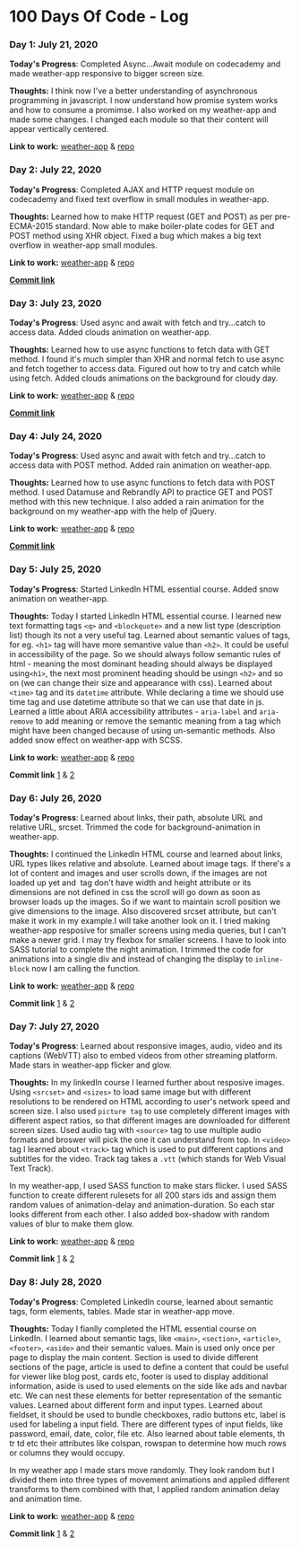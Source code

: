 # 100 Days Of Code - Log

### Day 1: July 21, 2020

**Today's Progress**: Completed Async...Await module on codecademy and made weather-app responsive to bigger screen size.

**Thoughts:** I think now I've a better understanding of asynchronous programming in javascript. I now understand how promise system works and how to consume a promimse. I also worked on my weather-app and made some changes. I changed each module so that their content will appear vertically centered.

**Link to work:** [weather-app](https://weathertestapp.netlify.app/) & [repo](https://github.com/ayushman-git/weather-app)

### Day 2: July 22, 2020

**Today's Progress**: Completed AJAX and HTTP request module on codecademy and fixed text overflow in small modules in weather-app.

**Thoughts:** Learned how to make HTTP request (GET and POST) as per pre-ECMA-2015 standard. Now able to make boiler-plate codes for GET and POST method using XHR object. Fixed a bug which makes a big text overflow in weather-app small modules.

**Link to work:** [weather-app](https://weathertestapp.netlify.app/) & [repo](https://github.com/ayushman-git/weather-app)

[**Commit link**](https://github.com/ayushman-git/weather-app/commit/ec6cc79c241f3f5f2d29aa04466a3ef2098e5b41)

### Day 3: July 23, 2020

**Today's Progress**: Used async and await with fetch and try...catch to access data. Added clouds animation on weather-app. 

**Thoughts:** Learned how to use async functions to fetch data with GET method. I found it's much simpler than XHR and normal fetch to use async and fetch together to access data. Figured out how to try and catch while using fetch. Added clouds animations on the background for cloudy day.

**Link to work:** [weather-app](https://weathertestapp.netlify.app/) & [repo](https://github.com/ayushman-git/weather-app)

[**Commit link**](https://github.com/ayushman-git/weather-app/commit/67fbd606432b50c45cc2d85d9d5d9734430afe0e)

### Day 4: July 24, 2020

**Today's Progress**: Used async and await with fetch and try...catch to access data with POST method. Added rain animation on weather-app. 

**Thoughts:** Learned how to use async functions to fetch data with POST method. I used Datamuse and Rebrandly API to practice GET and POST method with this new technique. I also added a rain animation for the background on my weather-app with the help of jQuery.

**Link to work:** [weather-app](https://weathertestapp.netlify.app/) & [repo](https://github.com/ayushman-git/weather-app)

[**Commit link**](https://github.com/ayushman-git/weather-app/commit/ee859ada335c46541d30799153744f4d4788939c)

### Day 5: July 25, 2020

**Today's Progress**: Started LinkedIn HTML essential course. Added snow animation on weather-app.

**Thoughts:** Today I started LinkedIn HTML essential course. I learned new text formatting tags ```<q>``` and ```<blockquote>``` and a new list type (description list) though its not a very useful tag. Learned about semantic values of tags, for eg. ```<h1>``` tag will have more semantive value than ```<h2>```. It could be useful in accessibility of the page. So we should always follow semantic rules of html - meaning the most dominant heading should always be displayed using```<h1>```, the next most prominent heading should be usingn ```<h2>``` and so on (we can change their size and appearance with css). Learned about ```<time>``` tag and its ```datetime``` attribute. While declaring a time we should use time tag and use datetime attribute so that we can use that date in js. Learned a little about ARIA accessibility attributes - ```aria-label``` and ```aria-remove``` to add meaning or remove the semantic meaning from a tag which might have been changed because of using un-semantic methods. Also added snow effect on weather-app with SCSS.

**Link to work:** [weather-app](https://weathertestapp.netlify.app/) & [repo](https://github.com/ayushman-git/weather-app)

**Commit link** [1](https://github.com/ayushman-git/linkedin-w3school/commit/9bd60cd6146a91f490776e7fa28177e3fdebbb75) & [2](https://github.com/ayushman-git/weather-app/commit/3763859a575599a7ec4bc435fc0749dbd5b8272c)

### Day 6: July 26, 2020

**Today's Progress**: Learned about links, their path, absolute URL and relative URL, srcset. Trimmed the code for background-animation in weather-app.

**Thoughts:** I continued the LinkedIn HTML course and learned about links, URL types likes relative and absolute. Learned about image tags. If there's a lot of content and images and user scrolls down, if the images are not loaded up yet and <img> tag don't have width and height attribute or its dimensions are not defined in css the scroll will go down as soon as browser loads up the images. So if we want to maintain scroll position we give dimensions to the image. Also discovered srcset attribute, but can't make it work in my example.I will take another look on it. I tried making weather-app resposive for smaller screens using media queries, but I can't make a newer grid. I may try flexbox for smaller screens. I have to look into SASS tutorial to complete the night animation. I trimmed the code for animations into a single div and instead of changing the display to ```inline-block``` now I am calling the function.

**Link to work:** [weather-app](https://weathertestapp.netlify.app/) & [repo](https://github.com/ayushman-git/weather-app)

**Commit link** [1](https://github.com/ayushman-git/linkedin-w3school/commit/9bd60cd6146a91f490776e7fa28177e3fdebbb75) & [2](https://github.com/ayushman-git/weather-app/commit/cb42cfbe92e5e784b15a34b3e9a3eddce2f0f6c0)

### Day 7: July 27, 2020

**Today's Progress**: Learned about responsive images, audio, video and its captions (WebVTT) also to embed videos from other streaming platform. Made stars in weather-app flicker and glow.

**Thoughts:** In my linkedIn course I learned further about resposive images. Using ```<srcset>``` and ```<sizes>``` to load same image but with different resolutions to be rendered on HTML according to user's network speed and screen size. I also used ```picture tag``` to use completely different images with different aspect ratios, so that different images are downloaded for different screen sizes. Used audio tag with ```<source>``` tag to use multiple audio formats and broswer will pick the one it can understand from top. In ```<video>``` tag I learned about ```<track>``` tag which is used to put different captions and subtitles for the video. Track tag takes a ```.vtt``` (which stands for Web Visual Text Track).

In my weather-app, I used SASS function to make stars flicker. I used SASS function to create different rulesets for all 200 stars ids and assign them random values of animation-delay and animation-duration. So each star looks different from each other. I also added box-shadow with random values of blur to make them glow.

**Link to work:** [weather-app](https://weathertestapp.netlify.app/) & [repo](https://github.com/ayushman-git/weather-app)

**Commit link** [1](https://github.com/ayushman-git/linkedin-w3school/commit/fd8dad905a20a9b01ab239f196b5e17b49a76fe2) & [2](https://github.com/ayushman-git/weather-app/commit/ba897e9b4d46a706d10edabdf0e2e6d89bc8d34b)

### Day 8: July 28, 2020

**Today's Progress**: Completed LinkedIn course, learned about semantic tags, form elements, tables. Made star in weather-app move.

**Thoughts:** Today I fianlly completed the HTML essential course on LinkedIn. I learned about semantic tags, like ```<main>```, ```<section>```, ```<article>```, ```<footer>```, ```<aside>``` and their semantic values. Main is used only once per page to display the main content. Section is used to divide different sections of the page, article is used to define a content that could be useful for viewer like blog post, cards etc, footer is used to display additional information, aside is used to used elements on the side like ads and navbar etc. We can nest these elements for better representation of the semantic values. Learned about different form and input types. Learned about fieldset, it should be used to bundle checkboxes, radio buttons etc, label is used for labeling a input field. There are different types of input fields, like password, email, date, color, file etc. Also learned about table elements, th tr td etc their attributes like colspan, rowspan to determine how much rows or columns they would occupy.

In my weather app I made stars move randomly. They look random but I divided them into three types of movement animations and applied different transforms to them combined with that, I applied random animation delay and animation time.

**Link to work:** [weather-app](https://weathertestapp.netlify.app/) & [repo](https://github.com/ayushman-git/weather-app)

**Commit link** [1](https://github.com/ayushman-git/linkedin-w3school/commit/8fc5bfd67c274cf29cf2defe7e00f317e0b33fc2) & [2](https://github.com/ayushman-git/weather-app/commit/884bc45c144d321a7f6538627df1eb3ba4a02a4e)

